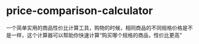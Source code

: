 # price-comparison-calculator
一个简单实用的商品性价比计算工具，购物的时候，相同商品的不同规格价格是不是一样，这个计算器可以帮助你快速计算“购买哪个规格的商品，性价比更高”
